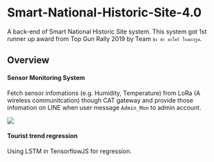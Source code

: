 # Smart-National-Historic-Site-4.0
A back-end of Smart National Historic Site system.
This system got 1st runner up award from Top Gun Rally 2019 by Team `ขิง ข่า คะไคร้ ใบมะกรูด`.

## Overview
#### Sensor Monitoring System
Fetch sensor infomations (e.g. Humidity, Temperature)  from LoRa (A wireless communitcation) though CAT gateway and provide those infomation on LINE when user message `Admin_Mon` to admin account.

<img src="https://lh3.googleusercontent.com/VCQBQEJoO1vdbCCANT-pIJa8YCW6GrrdbugFIvnTRhh2a2dATmqNcovgGPS2xZH9l-vdZ6HBRT_1CmPZPk3sEoY8kVp9nQbXEk7i5Nmal8pRFs7lbXNc2MCQsqFI1aGuKzVP8vZx4RRSPGWpxHsD_zU9luUbBQpgjAOfeN7BePs_m39cKos9Bk1m9tIF-sIS-tPsvOmV6cEQSA1JCrJbn9GJSsEU50dd6AWfe5B7-8OlkbOiPL4RuKjwi95Cqrcq4-nJNodts3JbgFMzHm8FJQM62NMxohlaV2DyBK4IGY5BqswE02FE_fTJX8oEhNx5SqhFQsvsLzWjoNKO_q8m1UrRTrr9uSZcSff7EIjz5dRqjaHJIGCbFrMFhJ8ZfjH5lqVxa1IIIqTsJ8g_NLZDG9Q2zhhyY1hYYzlYf0SQ1ioypwTlR8hVkHMfObo-pf40S02kZm0Syn2iVscQl6Q58PY4tfwjmtpOJpUh9hpTef0dqMHKDVTGhQGnpyMTMToufaKy8f8XthSIX2E22PZV4Yxi7Rh8URxrQkfSx3F84GDjqOmsrSyqGavyQS4BLecdhOaC6QQrrwlH23u3UY8AAKrVDLkkcPjARXDpYQdDuiczU6Om-zSNaKVePJXuH2jE1abFBf-lw_mzvs4AK9o2eNjj=w456-h947-no">

#### Tourist trend regression
Using LSTM in TensorflowJS for regression.

